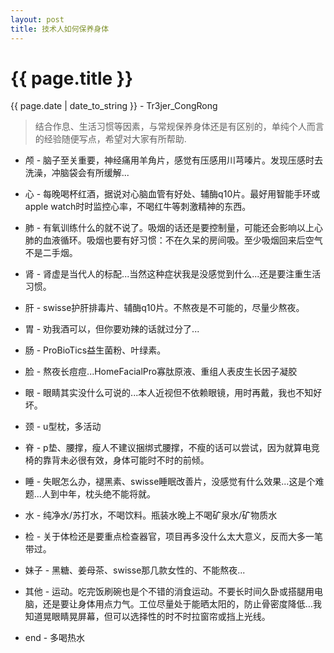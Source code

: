 ```yaml
---
layout: post
title: 技术人如何保养身体
---
```


{{ page.title }}
================
<p class="date">{{ page.date | date_to_string }} - Tr3jer_CongRong</p>

> 结合作息、生活习惯等因素，与常规保养身体还是有区别的，单纯个人而言的经验随便写点，希望对大家有所帮助.

* 颅 - 脑子至关重要，神经痛用羊角片，感觉有压感用川芎嗪片。发现压感时去洗澡，冲脑袋会有所缓解...

* 心 - 每晚喝杯红酒，据说对心脑血管有好处、辅酶q10片。最好用智能手环或apple watch时时监控心率，不喝红牛等刺激精神的东西。

* 肺 - 有氧训练什么的就不说了。吸烟的话还是要控制量，可能还会影响以上心肺的血液循环。吸烟也要有好习惯：不在久呆的房间吸。至少吸烟回来后空气不是二手烟。

* 肾 - 肾虚是当代人的标配...当然这种症状我是没感觉到什么...还是要注重生活习惯。

* 肝 - swisse护肝排毒片、辅酶q10片。不熬夜是不可能的，尽量少熬夜。

* 胃 - 劝我酒可以，但你要劝辣的话就过分了...

* 肠 - ProBioTics益生菌粉、叶绿素。

* 脸 - 熬夜长痘痘...HomeFacialPro寡肽原液、重组人表皮生长因子凝胶

* 眼 - 眼睛其实没什么可说的...本人近视但不依赖眼镜，用时再戴，我也不知好坏。

* 颈 - u型枕，多活动

* 脊 - p垫、腰撑，瘦人不建议捆绑式腰撑，不瘦的话可以尝试，因为就算电竞椅的靠背未必很有效，身体可能时不时的前倾。

* 睡 - 失眠怎么办，褪黑素、swisse睡眠改善片，没感觉有什么效果...这是个难题...人到中年，枕头绝不能将就。

* 水 - 纯净水/苏打水，不喝饮料。瓶装水晚上不喝矿泉水/矿物质水

* 检 - 关于体检还是要重点检查器官，项目再多没什么太大意义，反而大多一笔带过。

* 妹子 - 黑糖、姜母茶、swisse那几款女性的、不能熬夜...

* 其他 - 运动。吃完饭刷碗也是个不错的消食运动。不要长时间久卧或搭腿用电脑，还是要让身体用点力气。工位尽量处于能晒太阳的，防止骨密度降低…我知道晃眼睛晃屏幕，但可以选择性的时不时拉窗帘或挡上光线。

* end - 多喝热水